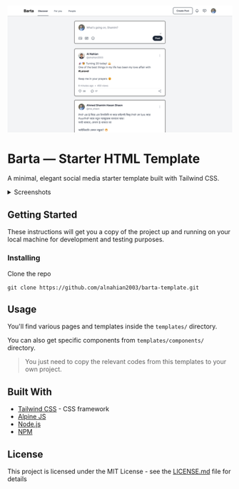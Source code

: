 ![Barta](screenshots/preview.png)

# Barta — Starter HTML Template

A minimal, elegant social media starter template built with Tailwind CSS.

<details>
<summary>Screenshots</summary>

![Barta](screenshots/preview.png)
![Barta](screenshots/register.png)
![Barta](screenshots/login.png)

</details>

## Getting Started

These instructions will get you a copy of the project up and running on your local machine for development and testing purposes.

### Installing

Clone the repo

```
git clone https://github.com/alnahian2003/barta-template.git
```

## Usage

You'll find various pages and templates inside the `templates/` directory.

You can also get specific components from `templates/components/` directory.

> You just need to copy the relevant codes from this templates to your own project.


## Built With

- [Tailwind CSS](https://tailwindcss.com/) - CSS framework
- [Alpine JS](https://alpinejs.dev/)
- [Node.js](https://nodejs.org)
- [NPM](https://www.npmjs.com/)

## License

This project is licensed under the MIT License - see the [LICENSE.md](LICENSE.md) file for details
